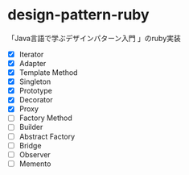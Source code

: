 # design-pattern-ruby
「Java言語で学ぶデザインパターン入門 」のruby実装
- [x] Iterator
- [x] Adapter
- [x] Template Method
- [x] Singleton
- [x] Prototype
- [x] Decorator
- [x] Proxy
- [ ] Factory Method
- [ ] Builder
- [ ] Abstract Factory
- [ ] Bridge
- [ ] Observer
- [ ] Memento
